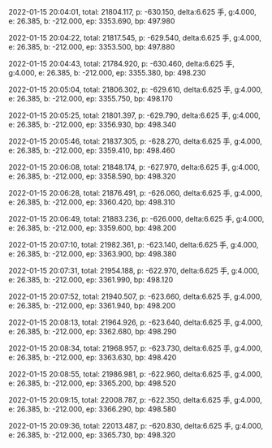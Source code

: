 2022-01-15 20:04:01, total: 21804.117, p: -630.150, delta:6.625 手, g:4.000, e: 26.385, b: -212.000, ep: 3353.690, bp: 497.980

2022-01-15 20:04:22, total: 21817.545, p: -629.540, delta:6.625 手, g:4.000, e: 26.385, b: -212.000, ep: 3353.500, bp: 497.880

2022-01-15 20:04:43, total: 21784.920, p: -630.460, delta:6.625 手, g:4.000, e: 26.385, b: -212.000, ep: 3355.380, bp: 498.230

2022-01-15 20:05:04, total: 21806.302, p: -629.610, delta:6.625 手, g:4.000, e: 26.385, b: -212.000, ep: 3355.750, bp: 498.170

2022-01-15 20:05:25, total: 21801.397, p: -629.790, delta:6.625 手, g:4.000, e: 26.385, b: -212.000, ep: 3356.930, bp: 498.340

2022-01-15 20:05:46, total: 21837.305, p: -628.270, delta:6.625 手, g:4.000, e: 26.385, b: -212.000, ep: 3359.410, bp: 498.460

2022-01-15 20:06:08, total: 21848.174, p: -627.970, delta:6.625 手, g:4.000, e: 26.385, b: -212.000, ep: 3358.590, bp: 498.320

2022-01-15 20:06:28, total: 21876.491, p: -626.060, delta:6.625 手, g:4.000, e: 26.385, b: -212.000, ep: 3360.420, bp: 498.310

2022-01-15 20:06:49, total: 21883.236, p: -626.000, delta:6.625 手, g:4.000, e: 26.385, b: -212.000, ep: 3359.600, bp: 498.200

2022-01-15 20:07:10, total: 21982.361, p: -623.140, delta:6.625 手, g:4.000, e: 26.385, b: -212.000, ep: 3363.900, bp: 498.380

2022-01-15 20:07:31, total: 21954.188, p: -622.970, delta:6.625 手, g:4.000, e: 26.385, b: -212.000, ep: 3361.990, bp: 498.120

2022-01-15 20:07:52, total: 21940.507, p: -623.660, delta:6.625 手, g:4.000, e: 26.385, b: -212.000, ep: 3361.940, bp: 498.200

2022-01-15 20:08:13, total: 21964.926, p: -623.640, delta:6.625 手, g:4.000, e: 26.385, b: -212.000, ep: 3362.680, bp: 498.290

2022-01-15 20:08:34, total: 21968.957, p: -623.730, delta:6.625 手, g:4.000, e: 26.385, b: -212.000, ep: 3363.630, bp: 498.420

2022-01-15 20:08:55, total: 21986.981, p: -622.960, delta:6.625 手, g:4.000, e: 26.385, b: -212.000, ep: 3365.200, bp: 498.520

2022-01-15 20:09:15, total: 22008.787, p: -622.350, delta:6.625 手, g:4.000, e: 26.385, b: -212.000, ep: 3366.290, bp: 498.580

2022-01-15 20:09:36, total: 22013.487, p: -620.830, delta:6.625 手, g:4.000, e: 26.385, b: -212.000, ep: 3365.730, bp: 498.320